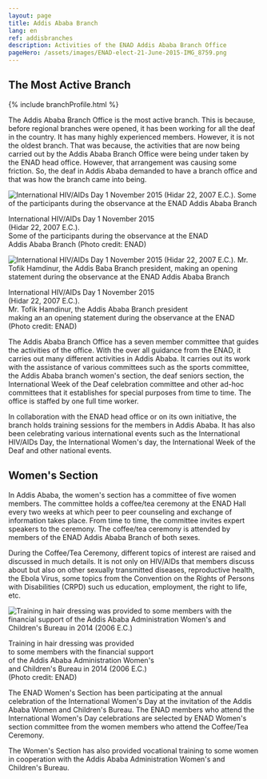 ```yaml
---
layout: page
title: Addis Ababa Branch
lang: en
ref: addisbranches
description: Activities of the ENAD Addis Ababa Branch Office
pageHero: /assets/images/ENAD-elect-21-June-2015-IMG_8759.png
---
```


<h2>The Most Active Branch</h2>
 <p>{% include branchProfile.html %}</p>
<aside class="post-aside">
</aside>
<div class="post-content">
	<div> 
		<p>
		  The Addis Ababa Branch Office is the most active branch. This is because, before regional branches were opened, it has been working for all the deaf in the country. It has many highly experienced members. However, it is not the oldest branch. That was because, the activities that are now being carried out by the Addis Ababa Branch Office were being under taken by the ENAD head office. However, that arrangement was causing some friction. So, the deaf in Addis Ababa demanded to have a branch office and that was how the branch came into being.
	  </p>
	  <div class="bordered pull-left tiny">
	  	<img src="{{ "/assets/images/International-HIV-AIDs-Day-2007ec-participants.png" | prepend: site.baseurl_root }}"
	  	alt="International HIV/AIDs Day 1 November 2015 (Hidar 22, 2007 E.C.). Some of the participants during the observance at the ENAD Addis Ababa Branch"
	  	class="img-responsive center-block" />
	  	<p class="caption text-center">
	  		International HIV/AIDs Day 1 November 2015<br/> (Hidar 22, 2007 E.C.). <br/>
	  		Some of the participants during the observance at the ENAD<br/>
	  		Addis Ababa Branch (Photo credit: ENAD)
	  	</p>
	  </div>
	  <div class="bordered pull-right tiny">
	  	<img src="{{ "/assets/images/HIV-AIDs-Day-2007ec-AA-president.png" | prepend: site.baseurl_root }}"
	  	alt="International HIV/AIDs Day 1 November 2015 (Hidar 22, 2007 E.C.). Mr. Tofik Hamdinur, the Addis Baba Branch president, making an opening statement during the observance  at the ENAD Addis Ababa Branch"
	  	class="img-responsive center-block" />
	  	<p class="caption text-center">
	  		International HIV/AIDs Day 1 November 2015 <br/>
	  		(Hidar 22, 2007 E.C.). <br/>
	  		Mr. Tofik Hamdinur, the Addis Ababa Branch president<br/>
	  		making an an opening statement during the observance at the ENAD<br/>
	  		(Photo credit: ENAD)
	  	</p>
	  </div>
	  <p>
	  	The Addis Ababa Branch Office has a seven member committee that guides the activities of the office. With the over all guidance from the ENAD, it carries out many different activities in Addis Ababa. It carries out its work with the assistance of various committees such as the sports committee, the Addis Ababa branch women's section, the deaf seniors section, the International Week of the Deaf celebration committee and other ad-hoc committees that it establishes for special purposes from time to time. The office is staffed by one full time worker.
	  </p>
	  <p>
	  	In collaboration with the ENAD head office or on its own initiative, the branch holds training sessions for the members in Addis Ababa. It has also been celebrating various international events such as the International HIV/AIDs Day, the International Women's day, the International Week of the Deaf and other national events.
	  </p>
	</div>
	<h2>Women's Section</h2>
	<div>
		<p>
			In Addis Ababa, the women's section has a committee of five women members. The committee holds a coffee/tea ceremony at the ENAD Hall every two weeks at which peer to peer counseling and exchange of information takes place. From time to time, the committee invites expert speakers to the ceremony. The coffee/tea ceremony is attended by members of the ENAD Addis Ababa Branch of both sexes.
		</p>
		<!--
	  <div class="bordered pull-left tiny">
	  	<img src="{{ base }}/images/Coffee-tea-ceremony-help-from-Markie-2007ec.png"
	  	alt="An American woman who visited the ENAD made a donation towards the coffee/tea ceremony in 2007 E.C. (2015)"
	  	class="img-responsive center-block" />
	  	<p class="caption text-center">
	  		An American woman who visited the ENAD <br/>
	  		made a donation towards the coffee/tea ceremony <br/>
	  		in 2015 (2007 E.C.) (Photo credit: ENAD)
	  	</p>
	  </div>
	-->
		<p>
			During the Coffee/Tea Ceremony, different topics of interest are raised and discussed in much details. It is not only on HIV/AIDs that members discuss about but also on other sexually transmitted diseases, reproductive health, the Ebola Virus, some topics from the Convention on the Rights of Persons with Disabilities (CRPD) such us education, employment, the right to life, etc.
		</p>
	  <div class="bordered pull-right tiny">
	  	<img src="{{ "/assets/images/AA-Women-Bureau-hair-dressing-2006ec.png" | prepend: site.baseurl_root }}"
	  	alt="Training in hair dressing was provided to some members with the financial support of the Addis Ababa Administration Women's and Children's Bureau in 2014 (2006 E.C.)"
	  	class="img-responsive center-block" />
	  	<p class="caption text-center">
	  		Training in hair dressing was provided <br/>
	  		to some members with the financial support <br/>
	  		of the Addis Ababa Administration Women's <br/>
	  		and Children's Bureau in 2014 (2006 E.C.) <br/>
	  		(Photo credit: ENAD)
	  	</p>
	  </div>
		<p>
			The ENAD Women's Section has been participating at the annual celebration of the International Women's Day at the invitation of the Addis Ababa Women and Children's Bureau. The ENAD members who attend the International Women's Day celebrations are selected by ENAD Women's section committee from the women members who attend the Coffee/Tea Ceremony.
		</p>
		<p>
			The Women's Section has also provided vocational training to some women in cooperation with the Addis Ababa Administration Women's and Children's Bureau.
		</p>
	</div>
  <!--
	<h2>ENAD Founding Members</h2>
	<div>
		<div class="panel panel-primary">
			<div class="panel-heading">
				<h3 class="panel-title">The following were some of the founding members of the ENAD</h3>
			</div>
			<table class="table table-bordered">
				<tr>
					<th>Registration No.</th>
					<!-- th>ID No.</th ->
					<th>Name</th>
					<!-- th>Sub-city</th>
					<th>Woreda</th>
					<th>Mobile No.</th>
					<th>Note</th ->
				</tr>
				{% for member in site.data.enad_members %}
				  <tr>
				  	<td>{{ member.reg_num }}</td>
				  	<!-- td>{{ member.id_num }}</td ->
				  	<td>{{ member.first_name }} {{ member.father_name }} {{member.gfather }}</td>
				  	<!-- td>{{ member.sub_city }}</td>
				  	<td>{{ member.woreda }}</td>
				  	<td>{{ member.mob }}</td>
				  	<td>{{ member.note }}</td ->
				  </tr>
				{% endfor %}
			</table>
		</div>
	</div>
  -->
</div>